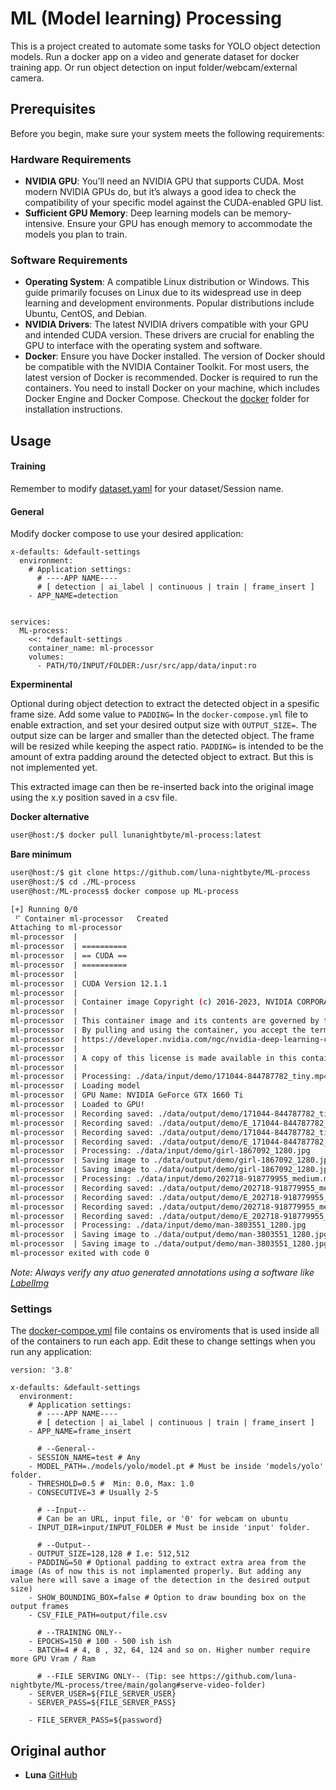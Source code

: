 # ML (Model learning) Processing

This is a project created to automate some tasks for YOLO object detection models. 
Run a docker app on a video and generate dataset for docker training app. Or run object detection on input folder/webcam/external camera.

## Prerequisites

Before you begin, make sure your system meets the following requirements:

### Hardware Requirements
- __NVIDIA GPU__: You’ll need an NVIDIA GPU that supports CUDA. Most modern NVIDIA GPUs do, but it’s always a good idea to check the compatibility of your specific model against the CUDA-enabled GPU list.
- __Sufficient GPU Memory__: Deep learning models can be memory-intensive. Ensure your GPU has enough memory to accommodate the models you plan to train.
### Software Requirements
- __Operating System__: A compatible Linux distribution or Windows. This guide primarily focuses on Linux due to its widespread use in deep learning and development environments. Popular distributions include Ubuntu, CentOS, and Debian.
- __NVIDIA Drivers__: The latest NVIDIA drivers compatible with your GPU and intended CUDA version. These drivers are crucial for enabling the GPU to interface with the operating system and software.
- __Docker__: Ensure you have Docker installed. The version of Docker should be compatible with the NVIDIA Container Toolkit. For most users, the latest version of Docker is recommended.
Docker is required to run the containers. You need to install Docker on your machine, which includes Docker Engine and Docker Compose.
Checkout the [docker](https://github.com/luna-nightbyte/ML-process/tree/main/docker) folder for installation instructions.




## Usage

#### Training
Remember to modify [dataset.yaml](https://github.com/luna-nightbyte/ML-process/blob/main/local/dataset.yaml) for your dataset/Session name. 

#### General
Modify docker compose to use your desired application:
```
x-defaults: &default-settings
  environment:
    # Application settings:
      # ----APP NAME---- 
      # [ detection | ai_label | continuous | train | frame_insert ]
    - APP_NAME=detection


services:
  ML-process:
    <<: *default-settings
    container_name: ml-processor
    volumes:
      - PATH/TO/INPUT/FOLDER:/usr/src/app/data/input:ro
```
__Experminental__

Optional during object detection to extract the detected object in a spesific frame size. Add some value to `PADDING=` In the `docker-compose.yml` file to enable extraction, and set your desired output size with `OUTPUT_SIZE=`. The output size can be larger and smaller than the detected object. The frame will be resized while keeping the aspect ratio.
`PADDING=` is intended to be the amount of extra padding around the detected object to extract. But this is not implemented yet. 

This extracted image can then be re-inserted back into the original image using the x.y position saved in a csv file. 

__Docker alternative__
```bash
user@host:/$ docker pull lunanightbyte/ml-process:latest
```

__Bare minimum__
```bash
user@host:/$ git clone https://github.com/luna-nightbyte/ML-process
user@host:/$ cd ./ML-process
user@host:/ML-process$ docker compose up ML-process

[+] Running 0/0
 ⠋ Container ml-processor   Created
Attaching to ml-processor
ml-processor  | 
ml-processor  | ==========
ml-processor  | == CUDA ==
ml-processor  | ==========
ml-processor  | 
ml-processor  | CUDA Version 12.1.1
ml-processor  | 
ml-processor  | Container image Copyright (c) 2016-2023, NVIDIA CORPORATION & AFFILIATES. All rights reserved.
ml-processor  | 
ml-processor  | This container image and its contents are governed by the NVIDIA Deep Learning Container License.
ml-processor  | By pulling and using the container, you accept the terms and conditions of this license:
ml-processor  | https://developer.nvidia.com/ngc/nvidia-deep-learning-container-license
ml-processor  | 
ml-processor  | A copy of this license is made available in this container at /NGC-DL-CONTAINER-LICENSE for your convenience.
ml-processor  |
ml-processor  | Processing: ./data/input/demo/171044-844787782_tiny.mp4
ml-processor  | Loading model
ml-processor  | GPU Name: NVIDIA GeForce GTX 1660 Ti
ml-processor  | Loaded to GPU!
ml-processor  | Recording saved: ./data/output/demo/171044-844787782_tiny.mp4
ml-processor  | Recording saved: ./data/output/demo/E_171044-844787782_tiny.mp4
ml-processor  | Recording saved: ./data/output/demo/171044-844787782_tiny.mp4
ml-processor  | Recording saved: ./data/output/demo/E_171044-844787782_tiny.mp4
ml-processor  | Processing: ./data/input/demo/girl-1867092_1280.jpg
ml-processor  | Saving image to ./data/output/demo/girl-1867092_1280.jpg
ml-processor  | Saving image to ./data/output/demo/girl-1867092_1280.jpg
ml-processor  | Processing: ./data/input/demo/202718-918779955_medium.mp4
ml-processor  | Recording saved: ./data/output/demo/202718-918779955_medium.mp4
ml-processor  | Recording saved: ./data/output/demo/E_202718-918779955_medium.mp4
ml-processor  | Recording saved: ./data/output/demo/202718-918779955_medium.mp4
ml-processor  | Recording saved: ./data/output/demo/E_202718-918779955_medium.mp4
ml-processor  | Processing: ./data/input/demo/man-3803551_1280.jpg
ml-processor  | Saving image to ./data/output/demo/man-3803551_1280.jpg
ml-processor  | Saving image to ./data/output/demo/man-3803551_1280.jpg
ml-processor exited with code 0
```

*Note: Always verify any atuo generated annotations using a software like [LabelImg](https://github.com/HumanSignal/labelImg)*

### Settings
The [docker-compoe.yml](https://github.com/luna-nightbyte/ML-process/blob/main/docker-compose.yml) file contains os enviroments that is used inside all of the containers to run each app. 
Edit these to change settings when you run any application:
```
version: '3.8'

x-defaults: &default-settings
  environment:
    # Application settings:
      # ----APP NAME---- 
      # [ detection | ai_label | continuous | train | frame_insert ]
    - APP_NAME=frame_insert

      # --General--
    - SESSION_NAME=test # Any
    - MODEL_PATH=./models/yolo/model.pt # Must be inside 'models/yolo' folder.
    - THRESHOLD=0.5 #  Min: 0.0, Max: 1.0
    - CONSECUTIVE=3 # Usually 2-5

      # --Input--
      # Can be an URL, input file, or '0' for webcam on ubuntu
    - INPUT_DIR=input/INPUT_FOLDER # Must be inside 'input' folder.

      # --Output--
    - OUTPUT_SIZE=128,128 # I.e: 512,512
    - PADDING=50 # Optional padding to extract extra area from the image (As of now this is not implamented properly. But adding any value here will save a image of the detection in the desired output size)
    - SHOW_BOUNDING_BOX=false # Option to draw bounding box on the output frames
    - CSV_FILE_PATH=output/file.csv

      # --TRAINING ONLY--
    - EPOCHS=150 # 100 - 500 ish ish
    - BATCH=4 # 4, 8 , 32, 64, 124 and so on. Higher number require more GPU Vram / Ram

      # --FILE SERVING ONLY-- (Tip: see https://github.com/luna-nightbyte/ML-process/tree/main/golang#serve-video-folder)
    - SERVER_USER=${FILE_SERVER_USER}
    - SERVER_PASS=${FILE_SERVER_PASS}
    
    - FILE_SERVER_PASS=${password}

```
## Original author
- **Luna** [GitHub](https://github.com/luna-nightbyte)

